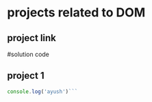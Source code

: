 # projects related to DOM

## project link




#solution code

## project 1
```javascript
console.log('ayush')```